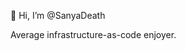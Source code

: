 👋 Hi, I’m @SanyaDeath

Average infrastructure-as-code enjoyer.

<!---
SanyaDeath/SanyaDeath is a ✨ special ✨ repository because its `README.md` (this file) appears on your GitHub profile.
You can click the Preview link to take a look at your changes.
--->
